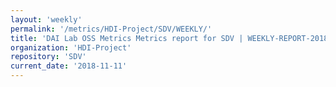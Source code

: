 ```yaml
---
layout: 'weekly'
permalink: '/metrics/HDI-Project/SDV/WEEKLY/'
title: 'DAI Lab OSS Metrics Metrics report for SDV | WEEKLY-REPORT-2018-11-11'
organization: 'HDI-Project'
repository: 'SDV'
current_date: '2018-11-11'
---
```

